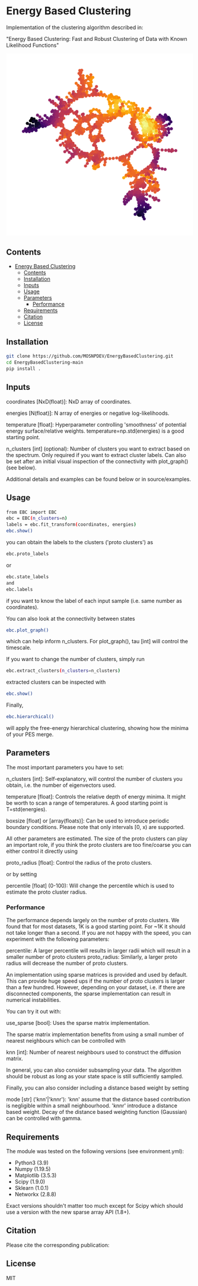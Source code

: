 # Energy Based Clustering

Implementation of the clustering algorithm described in:

"Energy Based Clustering: Fast and Robust Clustering of Data with Known Likelihood Functions"

![Graph Clustering](source/examples/graph_large.png)

## Contents

- [Energy Based Clustering](#energy-based-clustering)
  - [Contents](#contents)
  - [Installation](#installation)
  - [Inputs](#inputs)
  - [Usage](#usage)
  - [Parameters](#parameters)
    - [Performance](#performance)
  - [Requirements](#requirements)
  - [Citation](#citation)
  - [License](#license)

## Installation

```sh
git clone https://github.com/MOSNPDEV/EnergyBasedClustering.git
cd EnergyBasedClustering-main
pip install .
```

## Inputs

coordinates [NxD(float)]: NxD array of coordinates.

energies [N(float)]: N array of energies or negative log-likelihoods.

temperature [float]: Hyperparameter controlling 'smoothness' of potential energy surface/relative weights. temperature=np.std(energies) is a good starting point.

n_clusters [int] (optional): Number of clusters you want to extract based on the spectrum. Only required if you want to extract cluster labels. Can also be set after an initial visual inspection of the connectivity with plot_graph() (see below).

Additional details and examples can be found below or in source/examples.

## Usage

```sh
from EBC import EBC
ebc = EBC(n_clusters=n) 
labels = ebc.fit_transform(coordinates, energies)
ebc.show()
```

you can obtain the labels to the clusters ('proto clusters') as

```sh
ebc.proto_labels
```

or

```sh
ebc.state_labels
and
ebc.labels
```

if you want to know the label of each input sample (i.e. same number as coordinates).

You can also look at the connectivity between states

```sh
ebc.plot_graph()
```

which can help inform n_clusters. For plot_graph(), tau [int] will control the timescale.

If you want to change the number of clusters, simply run

```sh
ebc.extract_clusters(n_clusters=n_clusters)
```

extracted clusters can be inspected with

```sh
ebc.show()
```

Finally,

```sh
ebc.hierarchical()
```

will apply the free-energy hierarchical clustering, showing how the minima of your PES merge.

## Parameters

The most important parameters you have to set:

n_clusters [int]: Self-explanatory, will control the number of clusters you obtain, i.e. the number of eigenvectors used.

temperature [float]: Controls the relative depth of energy minima. It might be worth to scan a range of temperatures. A good starting point is T=std(energies).

boxsize [float] or [array(floats)]: Can be used to introduce periodic boundary conditions. Please note that only intervals [0, x) are supported.

All other parameters are estimated. The size of the proto clusters can play an important role, if you think the proto clusters are too fine/coarse you can either control it directly using

proto_radius [float]: Control the radius of the proto clusters.

or by setting

percentile [float] (0-100): Will change the percentile which is used to estimate the proto cluster radius.

### Performance

The performance depends largely on the number of proto clusters. We found that for most datasets, 1K is a good starting point. For ~1K it should not take longer than a second. If you are not happy with the speed, you can experiment with the following parameters:

percentile: A larger percentile will results in larger radii which will result in a smaller number of proto clusters
proto_radius: Similarly, a larger proto radius will decrease the number of proto clusters.

An implementation using sparse matrices is provided and used by default. This can provide huge speed ups if the number of proto clusters is larger than a few hundred. However, depending on your dataset, i.e. if there are disconnected components, the sparse implementation can result in numerical instabilities.

You can try it out with:

use_sparse [bool]: Uses the sparse matrix implementation.

The sparse matrix implementation benefits from using a small number of nearest neighbours which can be controlled with

knn [int]: Number of nearest neighbours used to construct the diffusion matrix.

In general, you can also consider subsampling your data. The algorithm should be robust as long as your state space is still sufficiently sampled.

Finally, you can also consider including a distance based weight by setting

mode [str] ('knn'|'knnr'): 'knn' assume that the distance based contribution is negligible within a small neighbourhood. 'knnr' introduce a distance based weight. Decay of the distance based weighting function (Gaussian) can be controlled with gamma.

## Requirements

The module was tested on the following versions (see environment.yml):

- Python3 (3.9)
- Numpy (1.19.5)
- Matplotlib (3.5.3)
- Scipy (1.9.0)
- Sklearn (1.0.1)
- Networkx (2.8.8)

Exact versions shouldn't matter too much except for Scipy which should use a version with the new sparse array API (1.8+).

## Citation

Please cite the corresponding publication:

## License

MIT
